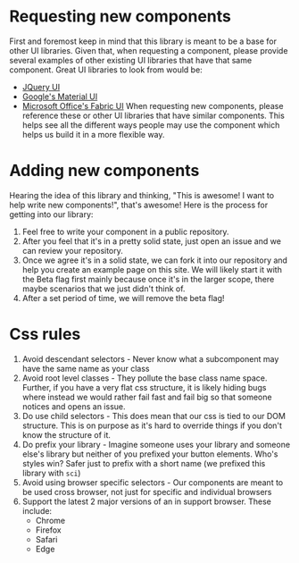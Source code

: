 # Requesting new components
First and foremost keep in mind that this library is meant to be a base for other UI libraries. Given that, when requesting a component, please provide several examples of other existing UI libraries that have that same component. Great UI libraries to look from would be:
 - [JQuery UI](https://jqueryui.com/)
 - [Google's Material UI](www.material-ui.com/)
 - [Microsoft Office's Fabric UI](https://developer.microsoft.com/en-us/fabric#/components)
When requesting new components, please reference these or other UI libraries that have similar components. This helps see all the different ways people may use the component which helps us build it in a more flexible way.

# Adding new components
Hearing the idea of this library and thinking, "This is awesome! I want to help write new components!", that's awesome! Here is the process for getting into our library:
1. Feel free to write your component in a public repository.
1. After you feel that it's in a pretty solid state, just open an issue and we can review your repository.
1. Once we agree it's in a solid state, we can fork it into our repository and help you create an example page on this site. We will likely start it with the Beta flag first mainly because once it's in the larger scope, there maybe scenarios that we just didn't think of.
1. After a set period of time, we will remove the beta flag!

# Css rules
1. Avoid descendant selectors - Never know what a subcomponent may have the same name as your class
1. Avoid root level classes - They pollute the base class name space. Further, if you have a very flat css structure, it is likely hiding bugs where instead we would rather fail fast and fail big so that someone notices and opens an issue.
1. Do use child selectors - This does mean that our css is tied to our DOM structure. This is on purpose as it's hard to override things if you don't know the structure of it.
1. Do prefix your library - Imagine someone uses your library and someone else's library but neither of you prefixed your button elements. Who's styles win? Safer just to prefix with a short name (we prefixed this library with `sci`)
1. Avoid using browser specific selectors - Our components are meant to be used cross browser, not just for specific and individual browsers
1. Support the latest 2 major versions of an in support browser. These include:
    - Chrome
    - Firefox
    - Safari
    - Edge
